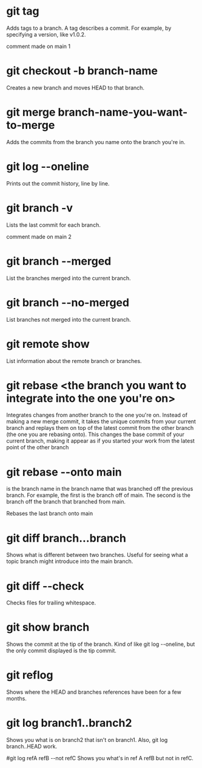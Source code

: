 # git tag
Adds tags to a branch. A tag describes a commit. For example, by specifying a version, like v1.0.2.


comment made on main 1

# git checkout -b branch-name
Creates a new branch and moves HEAD to that branch.

# git merge branch-name-you-want-to-merge
Adds the commits from the branch you name onto the branch you're in.

# git log --oneline
Prints out the commit history, line by line.

# git branch -v
Lists the last commit for each branch.

comment made on main 2
# git branch --merged
List the branches merged into the current branch.

# git branch --no-merged
List branches not merged into the current branch. 

# git remote show <remote>
List information about the remote branch or branches.

# git rebase <the branch you want to integrate into the one you're on>
Integrates changes from another branch to the one you're on. Instead of making a new merge commit, it takes the unique commits from your current branch and replays them on top of the latest commit from the other branch (the one you are rebasing onto). This changes the base commit of your current branch, making it appear as if you started your work from the latest point of the other branch


# git rebase --onto main <branch> <branch>
<branch> is the branch name in the branch name that was branched off the
previous branch. For example, the first <branch> is the branch off of main. The
second <branch> is the branch off the branch that branched from main.

Rebases the last branch onto main

# git diff branch...branch
Shows what is different between two branches. Useful for seeing what a topic
branch might introduce into the main branch.

# git diff --check
Checks files for trailing whitespace.

# git show branch
Shows the commit at the tip of the branch. Kind of like git log --oneline, but
the only commit displayed is the tip commit.

# git reflog
Shows where the HEAD and branches references have been for a few months.

# git log branch1..branch2
Shows you what is on branch2 that isn't on branch1.
Also, git log branch..HEAD work.

#git log refA refB --not refC
Shows you what's in ref A refB but not in refC.
